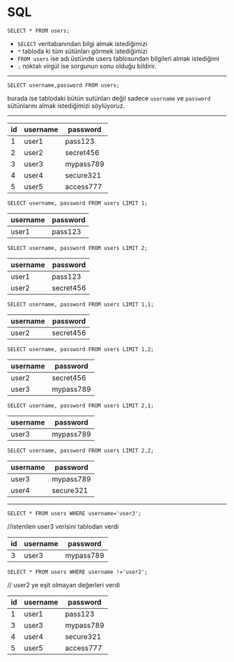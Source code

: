 # SQL

`SELECT * FROM users;`  
* `SELECT` veritabanından bilgi almak istediğimizi
* `*` tabloda ki tüm sütünları görmek istediğimizi
* `FROM users` ise adı üstünde users tablosundan bilgileri almak istediğimi
* `;` noktalı virgül ise sorgunun sonu olduğu bildirir.

---

`SELECT username,password FROM users;`

burada ise tablodaki bütün sutünları değil sadece `username` ve `password` sütünlarını almak istediğimizi söylüyoruz.

---

| id | username  | password   |
|----|-----------|------------|
| 1  | user1     | pass123    |
| 2  | user2     | secret456  |
| 3  | user3     | mypass789  |
| 4  | user4     | secure321  |
| 5  | user5     | access777  |


`SELECT username, password FROM users LIMIT 1;` 

| username  | password   |
|-----------|------------|
| user1     | pass123    |


`SELECT username, password FROM users LIMIT 2;`

| username  | password   |
|-----------|------------|
| user1     | pass123    |
| user2     | secret456  |


`SELECT username, password FROM users LIMIT 1,1;`

| username  | password   |
|-----------|------------|
| user2     | secret456  |


`SELECT username, password FROM users LIMIT 1,2;`

| username  | password   |
|-----------|------------|
| user2     | secret456  |
| user3     | mypass789  |


`SELECT username, password FROM users LIMIT 2,1;`

| username  | password   |
|-----------|------------|
| user3     | mypass789  |


`SELECT username, password FROM users LIMIT 2,2;`

| username  | password   |
|-----------|------------|
| user3     | mypass789  |
| user4     | secure321  |

---

`SELECT * FROM users WHERE username='user3';`

//istenilen user3 verisini tablodan verdi

| id | username  | password   |
|----|-----------|------------|
| 3  | user3     | mypass789  |


`SELECT * FROM users WHERE username !='user2';`

// user2 ye eşit olmayan değerleri verdi

| id | username  | password   |
|----|-----------|------------|
| 1  | user1     | pass123    |
| 3  | user3     | mypass789  |
| 4  | user4     | secure321  |
| 5  | user5     | access777  |

